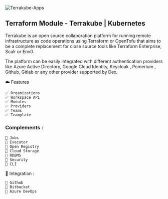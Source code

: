 ![Terrakube-Apps](https://github.com/user-attachments/assets/73ae0051-66ee-416a-85ab-6d46c08e1417)



## Terraform Module - Terrakube | Kubernetes
Terrakube is an open source collaboration platform for running remote infrastructure as code operations using Terraform or OpenTofu that aims to be a complete replacement for close source tools like Terraform Enterprise, Scalr or Env0.

The platform can be easily integrated with different authentication providers like Azure Active Directory, Google Cloud Identity, Keycloak , Pomerium , Github, Gitlab or any other provider supported by Dex.


☁️ Features
```
✅ Organizations
✅ Workspace API
✅ Modules
✅ Providers
✅ Teams
✅ Teamplate
```


### Complements :
```
📃 Jobs
📃 Executor
📃 Open Registry
📃 Cloud Storage
📃 RDBMS
📃 Security
📃 CLI
```


🔨 Integration :
```
🔌 Github
🔌 Bitbucket
🔌 Azure DevOps
```

